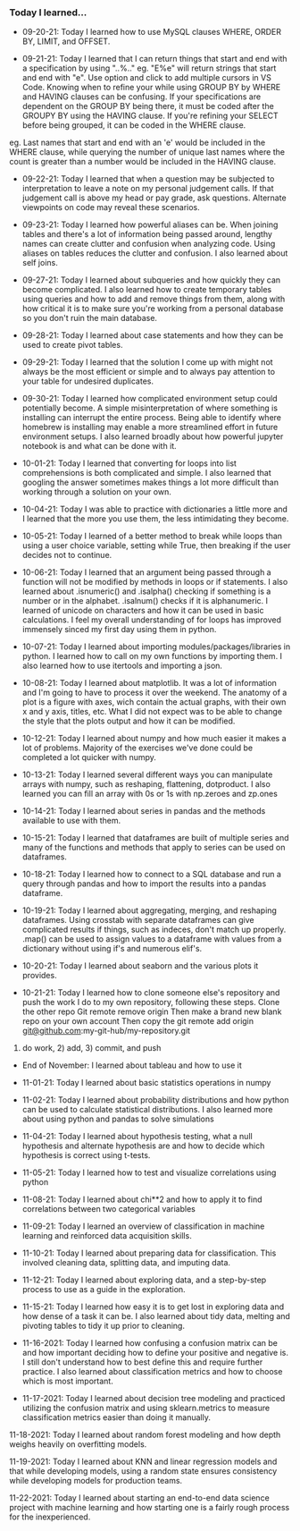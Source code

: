 ### Today I learned...

- 09-20-21: Today I learned how to use MySQL clauses WHERE, ORDER BY, LIMIT, and OFFSET.

- 09-21-21: Today I learned that I can return things that start and end with a specification by using "..%.." eg. "E%e" will return strings that start and end with "e". Use option and click to add multiple cursors in VS Code. 
Knowing when to refine your while using GROUP BY by WHERE and HAVING clauses can be confusing. If your specifications are dependent on the GROUP BY being there, it must be coded after the GROUPY BY using the HAVING clause. If you're refining your SELECT before being grouped, it can be coded in the WHERE clause.

eg. Last names that start and end with an 'e' would be included in the WHERE clause, while querying the number of unique last names where the count is greater than a number would be included in the HAVING clause.

- 09-22-21: Today I learned that when a question may be subjected to interpretation to leave a note on my personal judgement calls. If that judgement call is above my head or pay grade, ask questions. Alternate viewpoints on code may reveal these scenarios.

- 09-23-21: Today I learned how powerful aliases can be. When joining tables and there's a lot of information being passed around, lengthy names can create clutter and confusion when analyzing code. Using aliases on tables reduces the clutter and confusion. I also learned about self joins.

- 09-27-21: Today I learned about subqueries and how quickly they can become complicated. I also learned how to create temporary tables using queries and how to add and remove things from them, along with how critical it is to make sure you're working from a personal database so you don't ruin the main database.

- 09-28-21: Today I learned about case statements and how they can be used to create pivot tables.

- 09-29-21: Today I learned that the solution I come up with might not always be the most efficient or simple and to always pay attention to your table for undesired duplicates.

- 09-30-21: Today I learned how complicated environment setup could potentially become. A simple misinterpretation of where something is installing can interrupt the entire process. Being able to identify where homebrew is installing may enable a more streamlined effort in future environment setups. I also learned broadly about how powerful jupyter notebook is and what can be done with it.

- 10-01-21: Today I learned that converting for loops into list comprehensions is both complicated and simple. I also learned that googling the answer sometimes makes things a lot more difficult than working through a solution on your own.

- 10-04-21: Today I was able to practice with dictionaries a little more and I learned that the more you use them, the less intimidating they become.

- 10-05-21: Today I learned of a better method to break while loops than using a user choice variable, setting while True, then breaking if the user decides not to continue.

- 10-06-21: Today I learned that an argument being passed through a function will not be modified by methods in loops or if statements. I also learned about .isnumeric() and .isalpha() checking if something is a number or in the alphabet. .isalnum() checks if it is alphanumeric. I learned of unicode on characters and how it can be used in basic calculations. I feel my overall understanding of for loops has improved immensely sinced my first day using them in python.

- 10-07-21: Today I learned about importing modules/packages/libraries in python. I learned how to call on my own functions by importing them. I also learned how to use itertools and importing a json.

- 10-08-21: Today I learned about matplotlib. It was a lot of information and I'm going to have to process it over the weekend. The anatomy of a plot is a figure with axes, wich contain the actual graphs, with their own x and y axis, titles, etc. What I did not expect was to be able to change the style that the plots output and how it can be modified.

- 10-12-21: Today I learned about numpy and how much easier it makes a lot of problems. Majority of the exercises we've done could be completed a lot quicker with numpy.

- 10-13-21: Today I learned several different ways you can manipulate arrays with numpy, such as reshaping, flattening, dotproduct. I also learned you can fill an array with 0s or 1s with np.zeroes and zp.ones

- 10-14-21: Today I learned about series in pandas and the methods available to use with them.

- 10-15-21: Today I learned that dataframes are built of multiple series and many of the functions and methods that apply to series can be used on dataframes.

- 10-18-21: Today I learned how to connect to a SQL database and run a query through pandas and how to import the results into a pandas dataframe.

- 10-19-21: Today I learned about aggregating, merging, and reshaping dataframes. Using crosstab with separate dataframes can give complicated results if things, such as indeces, don't match up properly. .map() can be used to assign values to a dataframe with values from a dictionary without using if's and numerous elif's.

- 10-20-21: Today I learned about seaborn and the various plots it provides.

- 10-21-21: Today I learned how to clone someone else's repository and push the work I do to my own repository, following these steps.
Clone the other repo
Git remote remove origin
Then make a brand new blank repo on your own account
Then copy the git remote add origin git@github.com:my-git-hub/my-repository.git
1) do work, 2) add, 3) commit, and push

- End of November: I learned about tableau and how to use it

- 11-01-21: Today I learned about basic statistics operations in numpy 
- 11-02-21: Today I learned about probability distributions and how python can be used to calculate statistical distributions. I also learned more about using python and pandas to solve simulations
- 11-04-21: Today I learned about hypothesis testing, what a null hypothesis and alternate hypothesis are and how to decide which hypothesis is correct using t-tests.

- 11-05-21: Today I learned how to test and visualize correlations using python
- 11-08-21: Today I learned about chi**2 and how to apply it to find correlations between two categorical variables

- 11-09-21: Today I learned an overview of classification in machine learning and reinforced data acquisition skills.

- 11-10-21: Today I learned about preparing data for classification. This involved cleaning data, splitting data, and imputing data.

- 11-12-21: Today I learned about exploring data, and a step-by-step process to use as a guide in the exploration.

- 11-15-21: Today I learned how easy it is to get lost in exploring data and how dense of a task it can be. I also learned about tidy data, melting and pivoting tables to tidy it up prior to cleaning.

- 11-16-2021: Today I learned how confusing a confusion matrix can be and how important deciding how to define your positive and negative is. I still don't understand how to best define this and require further practice. I also learned about classification metrics and how to choose which is most important.

- 11-17-2021: Today I learned about decision tree modeling and practiced utilizing the confusion matrix and using sklearn.metrics to measure classification metrics easier than doing it manually.

11-18-2021: Today I learned about random forest modeling and how depth weighs heavily on overfitting models.

11-19-2021: Today I learned about KNN and linear regression models and that while developing models, using a random state ensures consistency while developing models for production teams.

11-22-2021: Today I learned about starting an end-to-end data science project with machine learning and how starting one is a fairly rough process for the inexperienced.